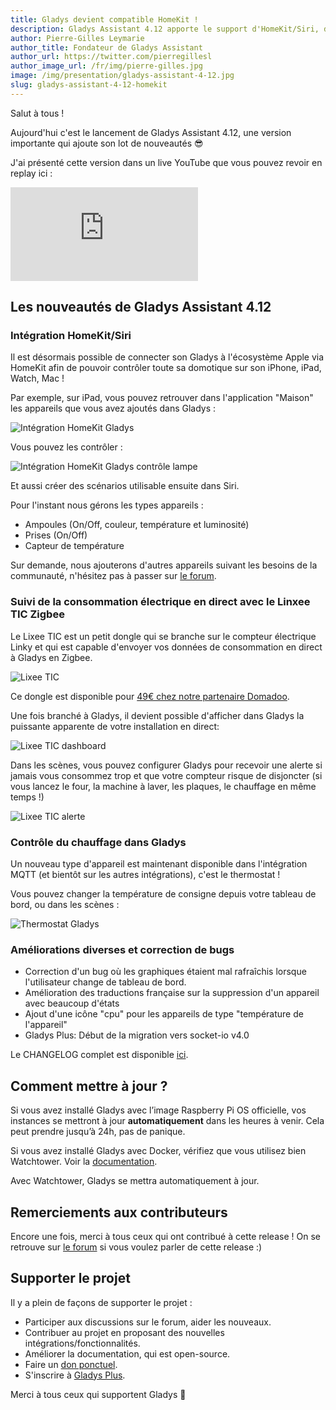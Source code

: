 ```yaml
---
title: Gladys devient compatible HomeKit !
description: Gladys Assistant 4.12 apporte le support d'HomeKit/Siri, du Lixee TIC, et la gestion du chauffage.
author: Pierre-Gilles Leymarie
author_title: Fondateur de Gladys Assistant
author_url: https://twitter.com/pierregillesl
author_image_url: /fr/img/pierre-gilles.jpg
image: /img/presentation/gladys-assistant-4-12.jpg
slug: gladys-assistant-4-12-homekit
---
```


Salut à tous !

Aujourd'hui c'est le lancement de Gladys Assistant 4.12, une version importante qui ajoute son lot de nouveautés 😎

J'ai présenté cette version dans un live YouTube que vous pouvez revoir en replay ici :

<div class="youtubeVideoContainerInBlog">
    <iframe src="https://www.youtube.com/embed/MT8iGphtm0M" title="YouTube video player" frameborder="0" allow="accelerometer; autoplay; clipboard-write; encrypted-media; gyroscope; picture-in-picture" allowfullscreen></iframe>
</div>

<!--truncate-->

## Les nouveautés de Gladys Assistant 4.12

### Intégration HomeKit/Siri

Il est désormais possible de connecter son Gladys à l'écosystème Apple via HomeKit afin de pouvoir contrôler toute sa domotique sur son iPhone, iPad, Watch, Mac !

Par exemple, sur iPad, vous pouvez retrouver dans l'application "Maison" les appareils que vous avez ajoutés dans Gladys :

![Intégration HomeKit Gladys](../../../static/img/articles/fr/gladys-4-12/homekit-demo.jpg)

Vous pouvez les contrôler :

![Intégration HomeKit Gladys contrôle lampe](../../../static/img/articles/fr/gladys-4-12/homekit-demo-control.jpg)

Et aussi créer des scénarios utilisable ensuite dans Siri.

Pour l'instant nous gérons les types appareils :

- Ampoules (On/Off, couleur, température et luminosité)
- Prises (On/Off)
- Capteur de température

Sur demande, nous ajouterons d'autres appareils suivant les besoins de la communauté, n'hésitez pas à passer sur [le forum](https://community.gladysassistant.com/).

### Suivi de la consommation électrique en direct avec le Linxee TIC Zigbee

Le Lixee TIC est un petit dongle qui se branche sur le compteur électrique Linky et qui est capable d'envoyer vos données de consommation en direct à Gladys en Zigbee.

![Lixee TIC](../../../static/img/articles/fr/gladys-4-12/lixee-tic.jpg)

Ce dongle est disponible pour [49€ chez notre partenaire Domadoo](https://www.domadoo.fr/fr/box-domotique/5914-lixee-module-tic-vers-zigbee-30-pour-compteur-linky-3770014375148.html?domid=17).

Une fois branché à Gladys, il devient possible d'afficher dans Gladys la puissante apparente de votre installation en direct:

![Lixee TIC dashboard](../../../static/img/articles/fr/gladys-4-12/lixee-tic-dashboard.png)

Dans les scènes, vous pouvez configurer Gladys pour recevoir une alerte si jamais vous consommez trop et que votre compteur risque de disjoncter (si vous lancez le four, la machine à laver, les plaques, le chauffage en même temps !)

![Lixee TIC alerte](../../../static/img/articles/fr/gladys-4-12/lixee-tic-alert.png)

### Contrôle du chauffage dans Gladys

Un nouveau type d'appareil est maintenant disponible dans l'intégration MQTT (et bientôt sur les autres intégrations), c'est le thermostat !

Vous pouvez changer la température de consigne depuis votre tableau de bord, ou dans les scènes :

![Thermostat Gladys](../../../static/img/articles/fr/gladys-4-12/thermostat.gif)

### Améliorations diverses et correction de bugs

- Correction d'un bug où les graphiques étaient mal rafraîchis lorsque l'utilisateur change de tableau de bord.
- Amélioration des traductions française sur la suppression d'un appareil avec beaucoup d'états
- Ajout d'une icône "cpu" pour les appareils de type "température de l'appareil"
- Gladys Plus: Début de la migration vers socket-io v4.0

Le CHANGELOG complet est disponible [ici](https://github.com/GladysAssistant/Gladys/releases/tag/v4.12.0).

## Comment mettre à jour ?

Si vous avez installé Gladys avec l’image Raspberry Pi OS officielle, vos instances se mettront à jour **automatiquement** dans les heures à venir. Cela peut prendre jusqu’à 24h, pas de panique.

Si vous avez installé Gladys avec Docker, vérifiez que vous utilisez bien Watchtower. Voir la [documentation](/fr/docs/installation/docker#mise-à-jour-automatique-avec-watchtower).

Avec Watchtower, Gladys se mettra automatiquement à jour.

## Remerciements aux contributeurs

Encore une fois, merci à tous ceux qui ont contribué à cette release ! On se retrouve sur [le forum](https://community.gladysassistant.com/) si vous voulez parler de cette release :)

## Supporter le projet

Il y a plein de façons de supporter le projet :

- Participer aux discussions sur le forum, aider les nouveaux.
- Contribuer au projet en proposant des nouvelles intégrations/fonctionnalités.
- Améliorer la documentation, qui est open-source.
- Faire un [don ponctuel](https://www.buymeacoffee.com/gladysassistant).
- S'inscrire à [Gladys Plus](/fr/plus).

Merci à tous ceux qui supportent Gladys 🙏
